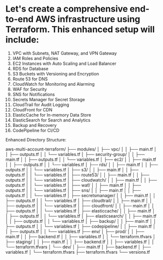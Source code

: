 # Let's create a comprehensive end-to-end AWS infrastructure using Terraform. This enhanced setup will include:

1) VPC with Subnets, NAT Gateway, and VPN Gateway
2) IAM Roles and Policies
3) EC2 Instances with Auto Scaling and Load Balancer
4) RDS for Database
5) S3 Buckets with Versioning and Encryption
6) Route 53 for DNS
7) CloudWatch for Monitoring and Alarming
8) WAF for Security
9) SNS for Notifications
10) Secrets Manager for Secret Storage
11) CloudTrail for Audit Logging
12) CloudFront for CDN
13) ElasticCache for In-memory Data Store
14) ElasticSearch for Search and Analytics
15) Backup and Recovery
16) CodePipeline for CI/CD

Enhanced Directory Structure:

aws-multi-account-terraform/
├── modules/
│   ├── vpc/
│   │   ├── main.tf
│   │   ├── outputs.tf
│   │   └── variables.tf
│   ├── security-group/
│   │   ├── main.tf
│   │   ├── outputs.tf
│   │   └── variables.tf
│   ├── ec2/
│   │   ├── main.tf
│   │   ├── outputs.tf
│   │   └── variables.tf
│   ├── rds/
│   │   ├── main.tf
│   │   ├── outputs.tf
│   │   └── variables.tf
│   ├── s3/
│   │   ├── main.tf
│   │   ├── outputs.tf
│   │   └── variables.tf
│   ├── route53/
│   │   ├── main.tf
│   │   ├── outputs.tf
│   │   └── variables.tf
│   ├── cloudwatch/
│   │   ├── main.tf
│   │   ├── outputs.tf
│   │   └── variables.tf
│   ├── waf/
│   │   ├── main.tf
│   │   ├── outputs.tf
│   │   └── variables.tf
│   ├── sns/
│   │   ├── main.tf
│   │   ├── outputs.tf
│   │   └── variables.tf
│   ├── secretsmanager/
│   │   ├── main.tf
│   │   ├── outputs.tf
│   │   └── variables.tf
│   ├── cloudtrail/
│   │   ├── main.tf
│   │   ├── outputs.tf
│   │   └── variables.tf
│   ├── cloudfront/
│   │   ├── main.tf
│   │   ├── outputs.tf
│   │   └── variables.tf
│   ├── elasticcache/
│   │   ├── main.tf
│   │   ├── outputs.tf
│   │   └── variables.tf
│   ├── elasticsearch/
│   │   ├── main.tf
│   │   ├── outputs.tf
│   │   └── variables.tf
│   ├── backup/
│   │   ├── main.tf
│   │   ├── outputs.tf
│   │   └── variables.tf
│   ├── codepipeline/
│   │   ├── main.tf
│   │   ├── outputs.tf
│   │   └── variables.tf
├── env/
│   ├── prod/
│   │   ├── main.tf
│   │   ├── backend.tf
│   │   ├── variables.tf
│   │   └── terraform.tfvars
│   ├── staging/
│   │   ├── main.tf
│   │   ├── backend.tf
│   │   ├── variables.tf
│   │   └── terraform.tfvars
│   └── dev/
│       ├── main.tf
│       ├── backend.tf
│       ├── variables.tf
│       └── terraform.tfvars
├── terraform.tfvars
└── versions.tf

